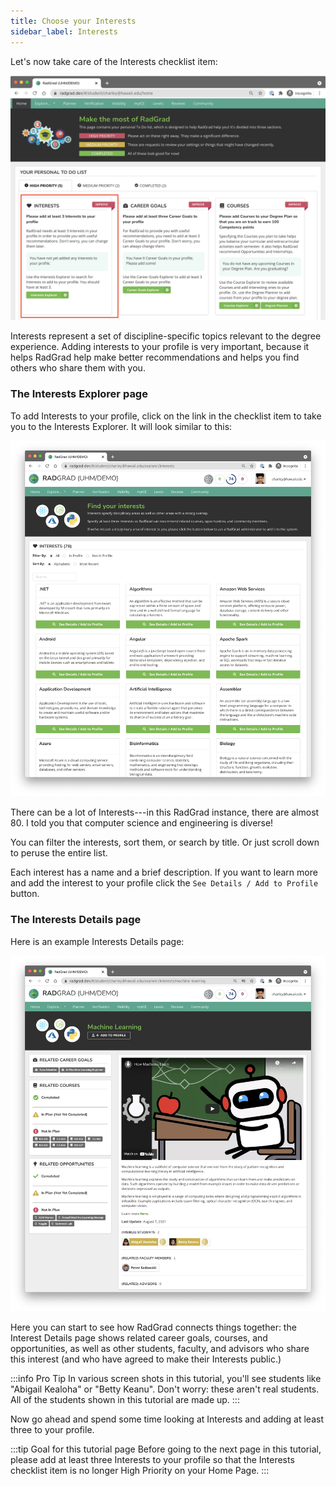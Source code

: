 ```yaml
---
title: Choose your Interests
sidebar_label: Interests
---
```


Let's now take care of the Interests checklist item:

![](/img/user-guide/new-student/home-interests.png)

Interests represent a set of discipline-specific topics relevant to the degree experience. Adding interests to your profile is very important, because it helps RadGrad help make better recommendations and helps you find others who share them with you.

### The Interests Explorer page

To add Interests to your profile, click on the link in the checklist item to take you to the Interests Explorer. It will look similar to this:

![](/img/user-guide/new-student/interests-explorer-page.png)

There can be a lot of Interests---in this RadGrad instance, there are almost 80.  I told you that computer science and engineering is diverse!

You can filter the interests, sort them, or search by title. Or just scroll down to peruse the entire list.

Each interest has a name and a brief description. If you want to learn more and add the interest to your profile click the `See Details / Add to Profile` button.

### The Interests Details page

Here is an example Interests Details page:

![](/img/user-guide/new-student/machine-learning-details-page.png)

Here you can start to see how RadGrad connects things together: the Interest Details page shows related career goals, courses, and opportunities, as well as other students, faculty, and advisors who share this interest (and who have agreed to make their Interests public.)

:::info Pro Tip
In various screen shots in this tutorial, you'll see students like "Abigail Kealoha" or "Betty Keanu". Don't worry: these aren't real students. All of the students shown in this tutorial are made up.
:::

Now go ahead and spend some time looking at Interests and adding at least three to your profile.

:::tip Goal for this tutorial page
Before going to the next page in this tutorial, please add at least three Interests to your profile so that the Interests checklist item is no longer High Priority on your Home Page.
:::
